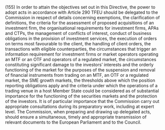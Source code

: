 (155) In order to attain the objectives set out in this Directive, the power to adopt acts in accordance with Article 290 TFEU should be delegated to the Commission in respect of details concerning exemptions, the clarification of definitions, the criteria for the assessment of proposed acquisitions of an investment firm, the organisational requirements for investment firms, APAs and CTPs, the management of conflicts of interest, conduct of business obligations in the provision of investment services, the execution of orders on terms most favourable to the client, the handling of client orders, the transactions with eligible counterparties, the circumstances that trigger an information requirement for investment firms or market operators operating an MTF or an OTF and operators of a regulated market, the circumstances constituting significant damage to the investors’ interests and the orderly functioning of the market for the purposes of the suspension and removal of financial instruments from trading on an MTF, an OTF or a regulated market, the SME growth markets, the thresholds above which the position reporting obligations apply and the criteria under which the operations of a trading venue in a host Member State could be considered as of substantial importance for the functioning of the securities markets and the protection of the investors. It is of particular importance that the Commission carry out appropriate consultations during its preparatory work, including at expert level. The Commission, when preparing and drawing up delegated acts, should ensure a simultaneous, timely and appropriate transmission of relevant documents to the European Parliament and to the Council.